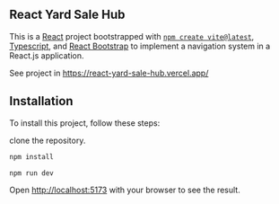 ## React Yard Sale Hub

This is a [React](https://react.dev/) project bootstrapped with [`npm create vite@latest`](https://vitejs.dev/), [Typescript](https://www.typescriptlang.org/), and [React Bootstrap](https://react-bootstrap.github.io/) to implement a navigation system in a React.js application.

See project in https://react-yard-sale-hub.vercel.app/

## Installation

To install this project, follow these steps:

clone the repository.

```bash 
npm install
``` 

```bash 
npm run dev
```  

Open [http://localhost:5173](http://localhost:5173) with your browser to see the result.
